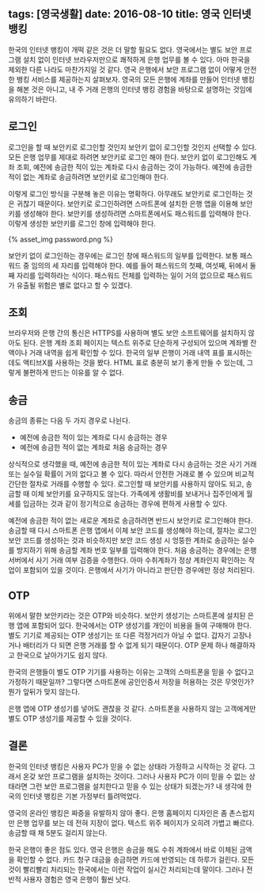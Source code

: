 tags: [영국생활]
date: 2016-08-10
title: 영국 인터넷 뱅킹
---
한국의 인터넷 뱅킹이 개떡 같은 것은 더 말할 필요도 없다. 영국에서는 별도 보안 프로그램 설치 없이 인터넷 브라우저만으로 쾌적하게 은행 업무를 볼 수 있다. 아마 한국을 제외한 다른 나라도 마찬가지일 것 같다. 영국 은행에서 보안 프로그램 없이 어떻게 안전한 뱅킹 서비스를 제공하는지 살펴보자. 영국의 모든 은행에 계좌를 만들어 인터넷 뱅킹을 해본 것은 아니고, 내 주 거래 은행의 인터넷 뱅킹 경험을 바탕으로 설명하는 것임에 유의하기 바란다.
<!--more-->

## 로그인
로그인을 할 때 보안키로 로그인할 것인지 보안키 없이 로그인할 것인지 선택할 수 있다. 모든 은행 업무를 제대로 하려면 보안키로 로그인 해야 한다. 보안키 없이 로그인해도 계좌 조회, 예전에 송금한 적이 있는 계좌로 다시 송금하는 것이 가능하다. 예전에 송금한 적이 없는 계좌로 송금하려면 보안키로 로그인해야 한다.

이렇게 로그인 방식을 구분해 놓은 이유는 명확하다. 아무래도 보안키로 로그인하는 것은 귀찮기 때문이다. 보안키로 로그인하려면 스마트폰에 설치한 은행 앱을 이용해 보안키를 생성해야 한다. 보안키를 생성하려면 스마트폰에서도 패스워드를 입력해야 한다. 이렇게 생성한 보안키를 로그인 창에 입력해야 한다.

{% asset_img password.png %}

보안키 없이 로그인하는 경우에는 로그인 창에 패스워드의 일부를 입력한다. 보통 패스워드 중 임의의 세 자리를 입력해야 한다. 예를 들어 패스워드의 첫째, 여섯째, 뒤에서 둘째 자리를 입력하라는 식이다. 패스워드 전체를 입력하는 일이 거의 없으므로 패스워드가 유출될 위험은 별로 없다고 할 수 있겠다.

## 조회
브라우저와 은행 간의 통신은 HTTPS를 사용하며 별도 보안 소프트웨어를 설치하지 않아도 된다. 은행 계좌 조회 페이지는 텍스트 위주로 단순하게 구성되어 있으며 계좌별 잔액이나 거래 내역을 쉽게 확인할 수 있다. 한국의 일부 은행이 거래 내역 표를 표시하는 데도 액티브X를 사용하는 것을 봤다. HTML 표로 충분히 보기 좋게 만들 수 있는데, 그렇게 불편하게 만드는 이유를 알 수 없다.

## 송금
송금의 종류는 다음 두 가지 경우로 나뉜다.

* 예전에 송금한 적이 있는 계좌로 다시 송금하는 경우
* 예전에 송금한 적이 없는 계좌로 처음 송금하는 경우

상식적으로 생각했을 때, 예전에 송금한 적이 있는 계좌로 다시 송금하는 것은 사기 거래 또는 실수일 확률이 거의 없다고 볼 수 있다. 따라서 안전한 거래로 볼 수 있으며 비교적 간단한 절차로 거래를 수행할 수 있다. 로그인할 때 보안키를 사용하지 않아도 되고, 송금할 때 이체 보안키를 요구하지도 않는다. 가족에게 생활비를 보내거나 집주인에게 월세를 입금하는 것과 같이 정기적으로 송금하는 경우에 편하게 사용할 수 있다.

예전에 송금한 적이 없는 새로운 계좌로 송금하려면 반드시 보안키로 로그인해야 한다. 송금할 때 다시 스마트폰 은행 앱에서 이체 보안 코드를 생성해야 하는데, 절차는 로그인 보안 코드를 생성하는 것과 비슷하지만 보안 코드 생성 시 엉뚱한 계좌로 송금하는 실수를 방지하기 위해 송금할 계좌 번호 일부를 입력해야 한다. 처음 송금하는 경우에는 은행 서버에서 사기 거래 여부 검증을 수행한다. 아마 수취계좌가 정상 계좌인지 확인하는 작업이 포함되어 있을 것이다. 은행에서 사기가 아니라고 판단한 경우에만 정상 처리된다.

## OTP
위에서 말한 보안키라는 것은 OTP와 비슷하다. 보안키 생성기는 스마트폰에 설치된 은행 앱에 포함되어 있다. 한국에서는 OTP 생성기를 개인이 비용을 들여 구매해야 한다. 별도 기기로 제공되는 OTP 생성기는 또 다른 걱정거리가 아닐 수 없다. 갑자기 고장나거나 배터리가 다 되면 은행 거래를 할 수 없게 되기 때문이다. OTP 문제 하나 해결하자고 한국으로 날아가기도 쉽지 않다.

한국의 은행들이 별도 OTP 기기를 사용하는 이유는 고객의 스마트폰을 믿을 수 없다고 가정하기 때문일까? 그렇다면 스마트폰에 공인인증서 저장을 허용하는 것은 무엇인가? 뭔가 앞뒤가 맞지 않는다.

은행 앱에 OTP 생성기를 넣어도 괜찮을 것 같다. 스마트폰을 사용하지 않는 고객에게만 별도 OTP 생성기를 제공할 수 있을 것이다.

## 결론
한국의 인터넷 뱅킹은 사용자 PC가 믿을 수 없는 상태라 가정하고 시작하는 것 같다. 그래서 온갖 보안 프로그램을 설치하는 것이다. 그러나 사용자 PC가 이미 믿을 수 없는 상태라면 그런 보안 프로그램을 설치한다고 믿을 수 있는 상태가 되겠는가? 내 생각에 한국의 인터넷 뱅킹은 기본 가정부터 틀려먹었다.

영국의 온라인 뱅킹은 짜증을 유발하지 않아 좋다. 은행 홈페이지 디자인은 좀 촌스럽지만 은행 업무를 보는 데 전혀 지장이 없다. 텍스트 위주 페이지가 오히려 가볍고 빠르다. 송금할 때 채 5분도 걸리지 않는다.

한국 은행이 좋은 점도 있다. 영국 은행은 송금을 해도 수취 계좌에서 바로 이체된 금액을 확인할 수 없다. 카드 청구 대금을 송금하면 카드에 반영되는 데 하루가 걸린다. 모든 것이 빨리빨리 처리되는 한국에서는 이런 작업이 실시간 처리되는데 말이다. 그러나 전반적 사용자 경험은 영국 은행이 훨씬 낫다.
